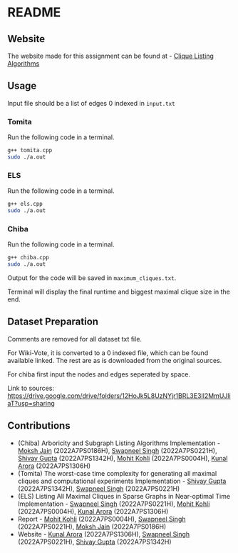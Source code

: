 # README

## Website

The website made for this assignment can be found at -
[Clique Listing Algorithms](https://txrp0x9.github.io/)

## Usage

Input file should be a list of edges 0 indexed in `input.txt`

### Tomita

Run the following code in a terminal.

```bash
g++ tomita.cpp
sudo ./a.out
```

### ELS

Run the following code in a terminal.

```bash
g++ els.cpp
sudo ./a.out
```

### Chiba

Run the following code in a terminal.

```bash
g++ chiba.cpp
sudo ./a.out
```

Output for the code will be saved in `maximum_cliques.txt`.

Terminal will display the final runtime and biggest maximal clique size in the end.

## Dataset Preparation

Comments are removed for all dataset txt file.

For Wiki-Vote, it is converted to a 0 indexed file, which can be found available linked.
The rest are as is downloaded from the original sources.

For chiba first input the nodes and edges seperated by space.

Link to sources: https://drive.google.com/drive/folders/12HoJk5L8UzNYjr1BRL3E3Il2MmUJliaT?usp=sharing
## Contributions

-   (Chiba) Arboricity and Subgraph Listing Algorithms Implementation - [Moksh Jain](f20220186@hyderabad.bits-pilani.ac.in) (2022A7PS0186H), [Swapneel Singh](f20220221@hyderabad.bits-pilani.ac.in) (2022A7PS0221H), [Shivay Gupta](f20221342@hyderabad.bits-pilani.ac.in) (2022A7PS1342H), [Mohit Kohli](f20220004@hyderabad.bits-pilani.ac.in) (2022A7PS0004H), [Kunal Arora](f20221306@hyderabad.bits-pilani.ac.in) (2022A7PS1306H)
-   (Tomita) The worst-case time complexity for generating all maximal cliques and computational experiments Implementation - [Shivay Gupta](f20221342@hyderabad.bits-pilani.ac.in) (2022A7PS1342H), [Swapneel Singh](f20220221@hyderabad.bits-pilani.ac.in) (2022A7PS0221H)
-   (ELS) Listing All Maximal Cliques in Sparse Graphs in Near-optimal Time Implementation - [Swapneel Singh](f20220221@hyderabad.bits-pilani.ac.in) (2022A7PS0221H), [Mohit Kohli](f20220004@hyderabad.bits-pilani.ac.in) (2022A7PS0004H), [Kunal Arora](f20221306@hyderabad.bits-pilani.ac.in) (2022A7PS1306H)
-   Report - [Mohit Kohli](f20220004@hyderabad.bits-pilani.ac.in) (2022A7PS0004H), [Swapneel Singh](f20220221@hyderabad.bits-pilani.ac.in) (2022A7PS0221H), [Moksh Jain](f20220186@hyderabad.bits-pilani.ac.in) (2022A7PS0186H)
-   Website - [Kunal Arora](f20221306@hyderabad.bits-pilani.ac.in) (2022A7PS1306H), [Swapneel Singh](f20220221@hyderabad.bits-pilani.ac.in) (2022A7PS0221H), [Shivay Gupta](f20221342@hyderabad.bits-pilani.ac.in) (2022A7PS1342H)
